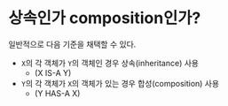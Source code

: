 # 상속인가 composition인가?

일반적으로 다음 기준을 채택할 수 있다.
- `X`의 각 객체가 `Y`의 객체인 경우 상속(inheritance) 사용
  - (X IS-A Y)
- `Y`의 각 객체가 `X`의 객체가 있는 경우 합성(composition) 사용
  - (Y HAS-A X)